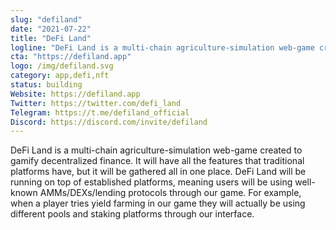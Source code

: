 ```yaml
---
slug: "defiland"
date: "2021-07-22"
title: "DeFi Land"
logline: "DeFi Land is a multi-chain agriculture-simulation web-game created to gamify decentralized finance."
cta: "https://defiland.app"
logo: /img/defiland.svg
category: app,defi,nft
status: building
Website: https://defiland.app
Twitter: https://twitter.com/defi_land
Telegram: https://t.me/defiland_official
Discord: https://discord.com/invite/defiland
---
```


DeFi Land is a multi-chain agriculture-simulation web-game created to gamify decentralized finance. It will have all the features that traditional platforms have, but it will be gathered all in one place. DeFi Land will be running on top of established platforms, meaning users will be using well-known AMMs/DEXs/lending protocols through our game. For example, when a player tries yield farming in our game they will actually be using different pools and staking platforms through our interface.
